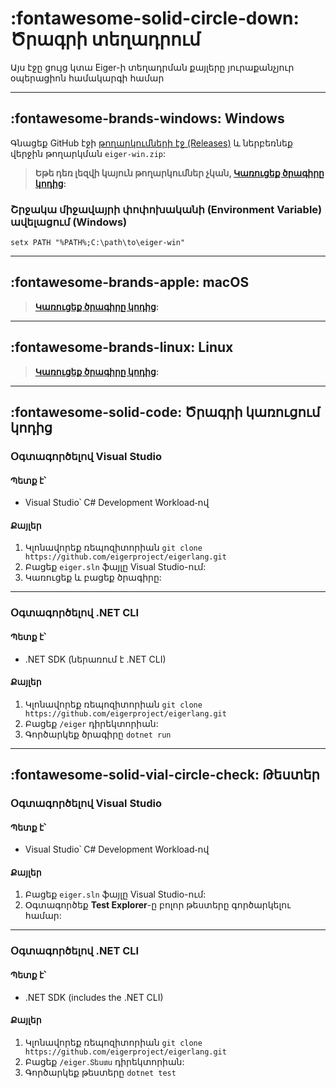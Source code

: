 # __:fontawesome-solid-circle-down: Ծրագրի տեղադրում__

Այս էջը ցույց կտա Eiger-ի տեղադրման քայլերը յուրաքանչյուր օպերացիոն համակարգի համար

---

## :fontawesome-brands-windows: Windows
Գնացեք GitHub էջի [թողարկումների էջ (Releases)](https://github.com/eigerproject/eigerlang/releases) և ներբեռնեք վերջին թողարկման `eiger-win.zip`:
> __Եթե դեռ լեզվի կայուն թողարկումներ չկան, [Կառուցեք ծրագիրը կոդից](#building-from-source):__
### Շրջակա միջավայրի փոփոխականի (Environment Variable) ավելացում (Windows)
```batch
setx PATH "%PATH%;C:\path\to\eiger-win"
```
---

## :fontawesome-brands-apple: macOS
> __[Կառուցեք ծրագիրը կոդից](#building-from-source):__

---

## :fontawesome-brands-linux: Linux
> __[Կառուցեք ծրագիրը կոդից](#building-from-source):__

---

## :fontawesome-solid-code: Ծրագրի կառուցում կոդից

### Օգտագործելով Visual Studio

#### Պետք է՝
- Visual Studio՝ C# Development Workload֊ով

#### Քայլեր
1. Կլոնավորեք ռեպոզիտորիան
   `git clone https://github.com/eigerproject/eigerlang.git`
2. Բացեք `eiger.sln` ֆայլը Visual Studio-ում:
3. Կառուցեք և բացեք ծրագիրը:

---

### Օգտագործելով .NET CLI

#### Պետք է՝
- .NET SDK (ներառում է .NET CLI)

#### Քայլեր
1. Կլոնավորեք ռեպոզիտորիան
   `git clone https://github.com/eigerproject/eigerlang.git`
2. Բացեք `/eiger` դիրեկտորիան:
3. Գործարկեք ծրագիրը `dotnet run`

---

## :fontawesome-solid-vial-circle-check: Թեստեր

### Օգտագործելով Visual Studio

#### Պետք է՝
- Visual Studio՝ C# Development Workload֊ով

#### Քայլեր
1. Բացեք `eiger.sln` ֆայլը Visual Studio-ում:
2. Օգտագործեք **Test Explorer**-ը բոլոր թեստերը գործարկելու համար:

---

### Օգտագործելով .NET CLI

#### Պետք է՝
- .NET SDK (includes the .NET CLI)

#### Քայլեր
1. Կլոնավորեք ռեպոզիտորիան
   `git clone https://github.com/eigerproject/eigerlang.git`
2. Բացեք `/eiger․Տեստս` դիրեկտորիան:
3. Գործարկեք թեստերը `dotnet test`
